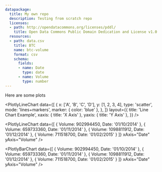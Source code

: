 ```yaml
---
datapackage:
  title: My own repo
  description: Testing from scratch repo
  licenses:
  - path: http://opendatacommons.org/licenses/pddl/
    title: Open Data Commons Public Domain Dedication and License v1.0
  resources:
  - path: data.csv
    title: BTC
    name: btc-volume
    format: csv
    schema:
      fields:
      - name: Date
        type: date
      - name: Volume
        type: number
---
```


Here are some plots

<LineChart
  data="data.csv"
  title="Bitcoin Data"
  xAxis="Date"
  yAxis="Volume"
/>

<PlotlyLineChart
  data={[
    {
      x: ['A', 'B', 'C', 'D'],
      y: [1, 2, 3, 4],
      type: 'scatter',
      mode: 'lines+markers',
      marker: { color: 'blue' },
    },
  ]}
  layout={{
    title: 'Line Chart Example',
    xaxis: { title: 'X Axis' },
    yaxis: { title: 'Y Axis' },
  }}
/>


<PlotlyLineChart
  data={[
    {
      Volume: 902994450,
      Date: '01/10/2014'
    },
    {
      Volume: 659733360,
      Date: '01/11/2014'
    },
    {
      Volume: 1098811912,
      Date: '01/12/2014'
    },
    {
      Volume: 711518700,
      Date: '01/02/2015'
    }
  ]}
  xAxis="Date"
  yAxis="Volume"
/>

<PlotlyBarChart
  data={[
    {
      Volume: 902994450,
      Date: '01/10/2014'
    },
    {
      Volume: 659733360,
      Date: '01/11/2014'
    },
    {
      Volume: 1098811912,
      Date: '01/12/2014'
    },
    {
      Volume: 711518700,
      Date: '01/02/2015'
    }
  ]}
  xAxis="Date"
  yAxis="Volume"
/>
